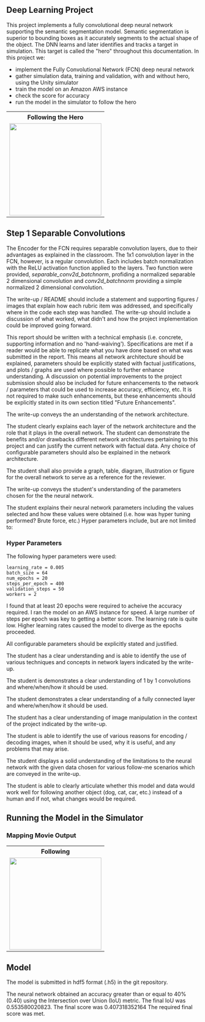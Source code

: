 
## Deep Learning Project ##

This project implements a fully convolutional deep neural network supporting the semantic segmentation model. Semantic segmentation is superior to bounding boxes as it accurately segments to the actual shape of the object. The DNN learns and later identifies and tracks a target in simulation. This target is called the "hero" throughout this documentation. In this project we:

* implement the Fully Convolutional Network (FCN) deep neural network
* gather simulation data, training and validation, with and without hero, using the Unity simulator
* train the model on an Amazon AWS instance
* check the score for accuracy
* run the model in the simulator to follow the hero

<center>
<table>
    <tr>
        <th>Following the Hero</th>
    </tr>
    <tr>
        <td>
            <img height="240" src="./docs/misc/follow.png"/>
        </td>
    </tr>
</table>
</center>

## Step 1 Separable Convolutions

The Encoder for the FCN requires separable convolution layers, due to their advantages as explained in the classroom. The 1x1 convolution layer in the FCN, however, is a regular convolution. Each includes batch normalization with the ReLU activation function applied to the layers. Two function were provided, *separable_conv2d_batchnorm*, profiding a normalized separable 2 dimensional convolution and *conv2d_batchnorm* providing a simple normalized 2 dimensional convolution.

The write-up / README should include a statement and supporting figures / images that explain how each rubric item was addressed, and specifically where in the code each step was handled. The write-up should include a discussion of what worked, what didn't and how the project implementation could be improved going forward.

This report should be written with a technical emphasis (i.e. concrete, supporting information and no 'hand-waiving'). Specifications are met if a reader would be able to replicate what you have done based on what was submitted in the report. This means all network architecture should be explained, parameters should be explicitly stated with factual justifications, and plots / graphs are used where possible to further enhance understanding. A discussion on potential improvements to the project submission should also be included for future enhancements to the network / parameters that could be used to increase accuracy, efficiency, etc. It is not required to make such enhancements, but these enhancements should be explicitly stated in its own section titled "Future Enhancements".

The write-up conveys the an understanding of the network architecture.

The student clearly explains each layer of the network architecture and the role that it plays in the overall network. The student can demonstrate the benefits and/or drawbacks different network architectures pertaining to this project and can justify the current network with factual data. Any choice of configurable parameters should also be explained in the network architecture.

The student shall also provide a graph, table, diagram, illustration or figure for the overall network to serve as a reference for the reviewer.

The write-up conveys the student's understanding of the parameters chosen for the the neural network.

The student explains their neural network parameters including the values selected and how these values were obtained (i.e. how was hyper tuning performed? Brute force, etc.) Hyper parameters include, but are not limited to:

### Hyper Parameters
The following hyper parameters were used:

```
learning_rate = 0.005
batch_size = 64
num_epochs = 20
steps_per_epoch = 400
validation_steps = 50
workers = 2
```

I found that at least 20 epochs were required to acheive the accuracy required. I ran the model on an AWS instance for speed. A large number of steps per epoch was key to getting a better score. The learning rate is quite low. Higher learning rates caused the model to diverge as the epochs proceeded.

All configurable parameters should be explicitly stated and justified.

The student has a clear understanding and is able to identify the use of various techniques and concepts in network layers indicated by the write-up.

The student is demonstrates a clear understanding of 1 by 1 convolutions and where/when/how it should be used.

The student demonstrates a clear understanding of a fully connected layer and where/when/how it should be used.

The student has a clear understanding of image manipulation in the context of the project indicated by the write-up.

The student is able to identify the use of various reasons for encoding / decoding images, when it should be used, why it is useful, and any problems that may arise.

The student displays a solid understanding of the limitations to the neural network with the given data chosen for various follow-me scenarios which are conveyed in the write-up.

The student is able to clearly articulate whether this model and data would work well for following another object (dog, cat, car, etc.) instead of a human and if not, what changes would be required.

## Running the Model in the Simulator

[image3]: http://douglasteeple.com/DNN/ScreenRecording2.mp4

### Mapping Movie Output
<center>
<table>
    <tr>
        <th>Following</th>
    </tr>
    <tr>
        <td>
            <a href="http://douglasteeple.com/DNN/ScreenRecording2.mp4" target=_blank><img height="240" src="http://douglasteeple.com/DNN/ScreenRecording2.png"/></a>
        </td>
    </tr>
</table>
</center>

## Model

The model is submitted in hdf5 format (.h5) in the git repository.

The neural network obtained an accuracy greater than or equal to 40% (0.40) using the Intersection over Union (IoU) metric. 
The final IoU was 0.553580020823. 
The final score was 0.407318352164
The required final score was met.

